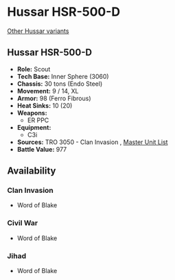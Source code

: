 # Hussar HSR-500-D 

[Other Hussar variants](../hussar.md) 

## Hussar HSR-500-D 

- **Role:** Scout 
- **Tech Base:** Inner Sphere (3060) 
- **Chassis:** 30 tons (Endo Steel) 
- **Movement:** 9 / 14, XL 
- **Armor:** 98 (Ferro Fibrous) 
- **Heat Sinks:** 10 (20) 
- **Weapons:** 
  - ER PPC 
- **Equipment:** 
  - C3i 
- **Sources:** TRO 3050 - Clan Invasion , [Master Unit List](http://masterunitlist.info/Unit/Details/1590/hussar-hsr-500-d) 
- **Battle Value:** 977 

## Availability 

### Clan Invasion 

- Word of Blake 

### Civil War 

- Word of Blake 

### Jihad 

- Word of Blake 

